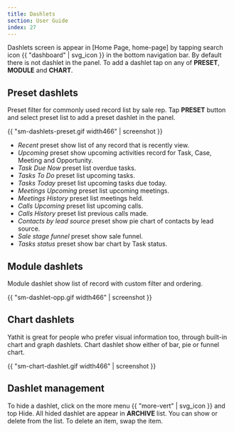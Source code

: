 ```yaml
---
title: Dashlets
section: User Guide
index: 27
---
```


Dashlets screen is appear in [Home Page, home-page] by tapping search icon {{ "dashboard" | svg_icon }} in the bottom navigation bar. By default there is not dashlet in the panel. To add a dashlet tap on any of **PRESET**, **MODULE** and **CHART**.


## Preset dashlets

Preset filter for commonly used record list by sale rep. Tap **PRESET** button and select preset list to add a preset dashlet in the panel.

{{ "sm-dashlets-preset.gif width466" | screenshot }}

* *Recent* preset show list of any record that is recently view.
* *Upcoming* preset show upcoming activities record for Task, Case, Meeting and Opportunity.
* *Task Due Now* preset list overdue tasks.
* *Tasks To Do* preset list upcoming tasks.
* *Tasks Today* preset list upcoming tasks due today.
* *Meetings Upcoming* preset list upcoming meetings.
* *Meetings History* preset list meetings held.
* *Calls Upcoming* preset list upcoming calls.
* *Calls History* preset list previous calls made.
* *Contacts by lead source* preset show pie chart of contacts by lead source.
* *Sale stage funnel* preset show sale funnel.
* *Tasks status* preset show bar chart by Task status.

## Module dashlets

Module dashlet show list of record with custom filter and ordering.

{{ "sm-dashlet-opp.gif width466" | screenshot }}


## Chart dashlets

Yathit is great for people who prefer visual information too, through built-in chart and graph dashlets. Chart dashlet show either of bar, pie or funnel chart.

{{ "sm-chart-dashlet.gif width466" | screenshot }}

## Dashlet management

To hide a dashlet, click on the more menu {{ "more-vert" | svg_icon }} and top Hide. All hided dashlet are appear in **ARCHIVE** list. You can show or delete from the list. To delete an item, swap the item.

